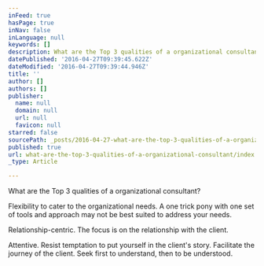 ```yaml
---
inFeed: true
hasPage: true
inNav: false
inLanguage: null
keywords: []
description: What are the Top 3 qualities of a organizational consultant?
datePublished: '2016-04-27T09:39:45.622Z'
dateModified: '2016-04-27T09:39:44.946Z'
title: ''
author: []
authors: []
publisher:
  name: null
  domain: null
  url: null
  favicon: null
starred: false
sourcePath: _posts/2016-04-27-what-are-the-top-3-qualities-of-a-organizational-consultant.md
published: true
url: what-are-the-top-3-qualities-of-a-organizational-consultant/index.html
_type: Article

---
```

What are the Top 3 qualities of a organizational consultant?

Flexibility to cater to the organizational needs. A one trick pony with one set of tools and approach may not be best suited to address your needs.

Relationship-centric. The focus is on the relationship with the client. 

Attentive. Resist temptation to put yourself in the client's story. Facilitate the journey of the client. Seek first to understand, then to be understood.